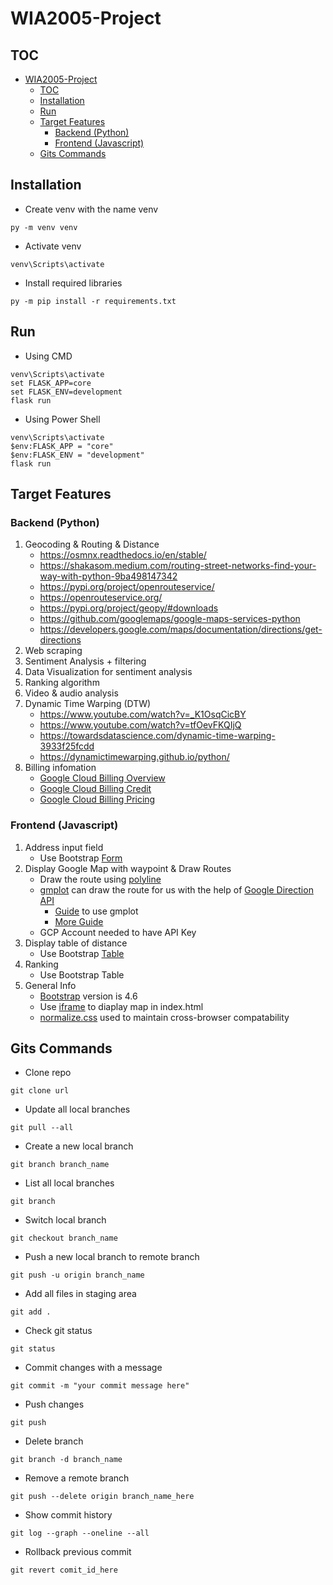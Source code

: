 # WIA2005-Project
## TOC
- [WIA2005-Project](#wia2005-project)
  - [TOC](#toc)
  - [Installation](#installation)
  - [Run](#run)
  - [Target Features](#target-features)
    - [Backend (Python)](#backend-python)
    - [Frontend (Javascript)](#frontend-javascript)
  - [Gits Commands](#gits-commands)

## Installation
- Create venv with the name venv
```Shell
py -m venv venv
```
- Activate venv
```Shell
venv\Scripts\activate
```
- Install required libraries
```Shell
py -m pip install -r requirements.txt
```

## Run
- Using CMD
```Shell
venv\Scripts\activate
set FLASK_APP=core
set FLASK_ENV=development
flask run
```
- Using Power Shell
```Shell
venv\Scripts\activate
$env:FLASK_APP = "core"
$env:FLASK_ENV = "development"
flask run
```

## Target Features
### Backend (Python)
1. Geocoding & Routing & Distance
   - https://osmnx.readthedocs.io/en/stable/
   - https://shakasom.medium.com/routing-street-networks-find-your-way-with-python-9ba498147342
   - https://pypi.org/project/openrouteservice/
   - https://openrouteservice.org/
   - https://pypi.org/project/geopy/#downloads
   - https://github.com/googlemaps/google-maps-services-python
   - https://developers.google.com/maps/documentation/directions/get-directions
1. Web scraping
2. Sentiment Analysis + filtering
3. Data Visualization for sentiment analysis
4. Ranking algorithm
5. Video & audio analysis
6. Dynamic Time Warping (DTW)
   - https://www.youtube.com/watch?v=_K1OsqCicBY
   - https://www.youtube.com/watch?v=tfOevFKQIjQ
   - https://towardsdatascience.com/dynamic-time-warping-3933f25fcdd
   - https://dynamictimewarping.github.io/python/
7. Billing infomation
   - [Google Cloud Billing Overview](https://developers.google.com/maps/billing/gmp-billing#billing-overview)
   - [Google Cloud Billing Credit](https://developers.google.com/maps/billing-credits)
   - [Google Cloud Billing Pricing](https://cloud.google.com/maps-platform/pricing/sheet/?_ga=2.42127266.622598182.1620895783-341686522.1608875911)

### Frontend (Javascript)
1. Address input field
   - Use Bootstrap [Form](https://getbootstrap.com/docs/4.6/components/forms/)
2. Display Google Map with waypoint & Draw Routes
   - Draw the route using [polyline](https://www.sitepoint.com/create-a-polyline-using-the-geolocation-and-the-google-maps-api/)
   - [gmplot](https://github.com/gmplot/gmplot) can draw the route for us with the help of [Google Direction API](https://developers.google.com/maps/documentation/directions/overview)
     - [Guide](https://www.tutorialspoint.com/plotting-google-map-using-gmplot-package-in-python) to use gmplot
     - [More Guide](https://www.codedisciples.in/google-map-plots.html)
   - GCP Account needed to have API Key
3. Display table of distance
   - Use Bootstrap [Table](https://getbootstrap.com/docs/4.6/content/tables/)
4. Ranking
   - Use Bootstrap Table
5. General Info
   - [Bootstrap](https://getbootstrap.com/docs/4.6/getting-started/introduction/) version is 4.6
   - Use [iframe](https://developer.mozilla.org/en-US/docs/Web/HTML/Element/iframe) to diaplay map in index.html
   - [normalize.css](https://necolas.github.io/normalize.css/) used to maintain cross-browser compatability

## Gits Commands
- Clone repo
```git
git clone url
```

- Update all local branches
```git
git pull --all
```

- Create a new local branch
```git
git branch branch_name
```

- List all local branches
```git
git branch
```

- Switch local branch
```git
git checkout branch_name
```

- Push a new local branch to remote branch
```git
git push -u origin branch_name
```

- Add all files in staging area
```git
git add .
```

- Check git status
```git
git status
```

- Commit changes with a message
```git
git commit -m "your commit message here"
```

- Push changes
```git
git push
```

- Delete branch
```git
git branch -d branch_name
```

- Remove a remote branch
```git
git push --delete origin branch_name_here
```

- Show commit history
```git
git log --graph --oneline --all
```

- Rollback previous commit
```git
git revert comit_id_here
```



